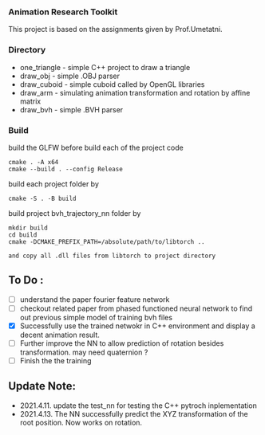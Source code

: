 ### Animation Research Toolkit
This project is based on the assignments given by Prof.Umetatni. 

### Directory 
  * one_triangle - simple C++ project to draw a triangle
  * draw_obj - simple .OBJ parser 
  * draw_cuboid - simple cuboid called by OpenGL libraries
  * draw_arm - simulating animation transformation and rotation by affine matrix 
  * draw_bvh - simple .BVH parser
### Build
build the GLFW before build each of the project code
```
cmake . -A x64
cmake --build . --config Release
```

build each project folder by
```
cmake -S . -B build 
```

build project bvh_trajectory_nn folder by
```
mkdir build
cd build
cmake -DCMAKE_PREFIX_PATH=/absolute/path/to/libtorch ..

and copy all .dll files from libtorch to project directory
```


## To Do :
- [ ] understand the paper fourier feature network
- [ ] checkout related paper from phased functioned neural network to find out previous simple model of training bvh files
- [x] Successfully use the trained netwokr in C++ environment and display a decent animation result.
- [ ] Further improve the NN to allow prediction of rotation besides transformation. may need quaternion ?
- [ ] Finish the the training

## Update Note:
* 2021.4.11. update the test_nn for testing the C++ pytroch inplementation
* 2021.4.13. The NN successfully predict the XYZ transformation of the root position. Now works on rotation.
